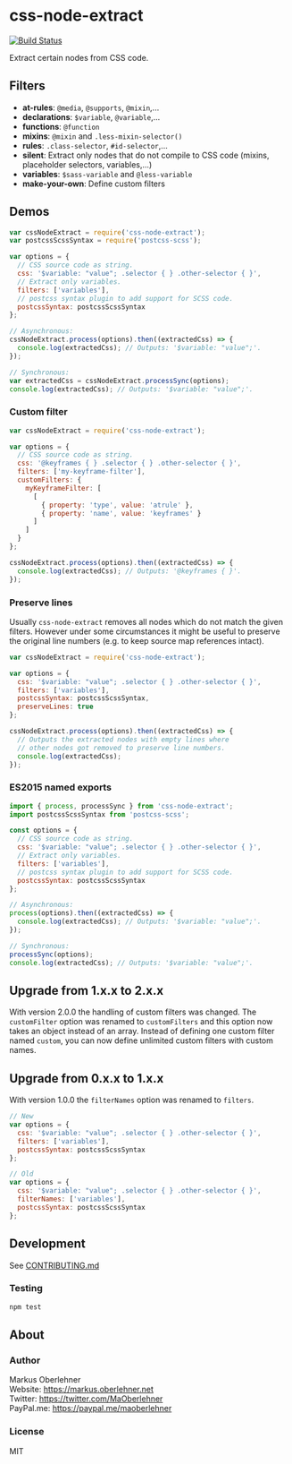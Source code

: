 # css-node-extract
[![Build Status](https://travis-ci.org/maoberlehner/css-node-extract.svg?branch=master)](https://travis-ci.org/maoberlehner/css-node-extract)

Extract certain nodes from CSS code.

## Filters
- **at-rules**: `@media`, `@supports`, `@mixin`,...
- **declarations**: `$variable`, `@variable`,...
- **functions**: `@function`
- **mixins**: `@mixin` and `.less-mixin-selector()`
- **rules**: `.class-selector`, `#id-selector`,...
- **silent**: Extract only nodes that do not compile to CSS code (mixins, placeholder selectors, variables,...)
- **variables**: `$sass-variable` and `@less-variable`
- **make-your-own**: Define custom filters

## Demos
```js
var cssNodeExtract = require('css-node-extract');
var postcssScssSyntax = require('postcss-scss');

var options = {
  // CSS source code as string.
  css: '$variable: "value"; .selector { } .other-selector { }',
  // Extract only variables.
  filters: ['variables'],
  // postcss syntax plugin to add support for SCSS code.
  postcssSyntax: postcssScssSyntax
};

// Asynchronous:
cssNodeExtract.process(options).then((extractedCss) => {
  console.log(extractedCss); // Outputs: '$variable: "value";'.
});

// Synchronous:
var extractedCss = cssNodeExtract.processSync(options);
console.log(extractedCss); // Outputs: '$variable: "value";'.
```

### Custom filter
```js
var cssNodeExtract = require('css-node-extract');

var options = {
  // CSS source code as string.
  css: '@keyframes { } .selector { } .other-selector { }',
  filters: ['my-keyframe-filter'],
  customFilters: {
    myKeyframeFilter: [
      [
        { property: 'type', value: 'atrule' },
        { property: 'name', value: 'keyframes' }
      ]
    ]
  }
};

cssNodeExtract.process(options).then((extractedCss) => {
  console.log(extractedCss); // Outputs: '@keyframes { }'.
});
```

### Preserve lines
Usually `css-node-extract` removes all nodes which do not match the given filters. However under some circumstances it might be useful to preserve the original line numbers (e.g. to keep source map references intact).

```js
var cssNodeExtract = require('css-node-extract');

var options = {
  css: '$variable: "value"; .selector { } .other-selector { }',
  filters: ['variables'],
  postcssSyntax: postcssScssSyntax,
  preserveLines: true
};

cssNodeExtract.process(options).then((extractedCss) => {
  // Outputs the extracted nodes with empty lines where
  // other nodes got removed to preserve line numbers.
  console.log(extractedCss);
});
```

### ES2015 named exports
```js
import { process, processSync } from 'css-node-extract';
import postcssScssSyntax from 'postcss-scss';

const options = {
  // CSS source code as string.
  css: '$variable: "value"; .selector { } .other-selector { }',
  // Extract only variables.
  filters: ['variables'],
  // postcss syntax plugin to add support for SCSS code.
  postcssSyntax: postcssScssSyntax
};

// Asynchronous:
process(options).then((extractedCss) => {
  console.log(extractedCss); // Outputs: '$variable: "value";'.
});

// Synchronous:
processSync(options);
console.log(extractedCss); // Outputs: '$variable: "value";'.
```

## Upgrade from 1.x.x to 2.x.x
With version 2.0.0 the handling of custom filters was changed. The `customFilter` option was renamed to `customFilters` and this option now takes an object instead of an array. Instead of defining one custom filter named `custom`, you can now define unlimited custom filters with custom names.

## Upgrade from 0.x.x to 1.x.x
With version 1.0.0 the `filterNames` option was renamed to `filters`.

```js
// New
var options = {
  css: '$variable: "value"; .selector { } .other-selector { }',
  filters: ['variables'],
  postcssSyntax: postcssScssSyntax
};

// Old
var options = {
  css: '$variable: "value"; .selector { } .other-selector { }',
  filterNames: ['variables'],
  postcssSyntax: postcssScssSyntax
};
```

## Development
See [CONTRIBUTING.md](https://github.com/maoberlehner/css-node-extract/blob/master/CONTRIBUTING.md)

### Testing
```bash
npm test
```

## About
### Author
Markus Oberlehner  
Website: https://markus.oberlehner.net  
Twitter: https://twitter.com/MaOberlehner  
PayPal.me: https://paypal.me/maoberlehner

### License
MIT
